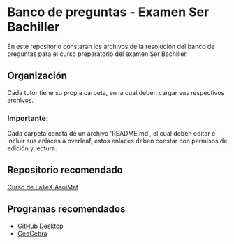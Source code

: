 # Banco de preguntas - Examen Ser Bachiller
En este repositorio constarán los archivos de la resolución del banco de preguntas para el curso preparatorio del examen Ser Bachiller.

## Organización
Cada tutor tiene su propia carpeta, en la cual deben cargar sus respectivos archivos.

### Importante:
Cada carpeta consta de un archivo 'README.md', el cual deben editar e incluir sus enlaces a overleaf, estos enlaces deben constar con permisos de edición y lectura.


## Repositorio recomendado
[Curso de LaTeX AsoiMat](https://github.com/andresrmt/Curso_LaTeX_AsoiMat)

## Programas recomendados
* [GitHub Desktop](http://desktop.github.com/)
* [GeoGebra](http://geogebra.org/)

